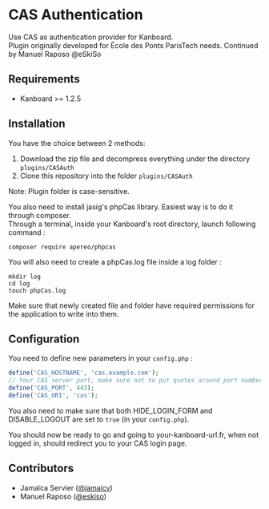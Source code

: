 CAS Authentication
============

Use CAS as authentication provider for Kanboard.<br>
Plugin originally developed for École des Ponts ParisTech needs.
Continued by Manuel Raposo @eSkiSo

Requirements
------------

- Kanboard >= 1.2.5

Installation
------------

You have the choice between 2 methods:

1. Download the zip file and decompress everything under the directory `plugins/CASAuth`
2. Clone this repository into the folder `plugins/CASAuth`

Note: Plugin folder is case-sensitive.

You also need to install jasig's phpCas library. Easiest way is to do it through composer. <br>
Through a terminal, inside your Kanboard's root directory, launch following command :
```
composer require apereo/phpcas 
```

You will also need to create a phpCas.log file inside a log folder :
```
mkdir log
cd log
touch phpCas.log
```
Make sure that newly created file and folder have required permissions for the application to write into them.


Configuration
------------

You need to define new parameters in your `config.php` :

```php
define('CAS_HOSTNAME', 'cas.example.com');
// Your CAS server port, make sure not to put quotes around port number
define('CAS_PORT', 443);
define('CAS_URI', 'cas');
```

You also need to make sure that both HIDE_LOGIN_FORM and DISABLE_LOGOUT are set to `true` (in your `config.php`).

You should now be ready to go and going to your-kanboard-url.fr, when not logged in, should redirect you to your CAS login page.

Contributors
------

- Jamaïca Servier ([@jamaicv](https://github.com/jamaicv))
- Manuel Raposo ([@eskiso](https://github.com/eSkiSo))
